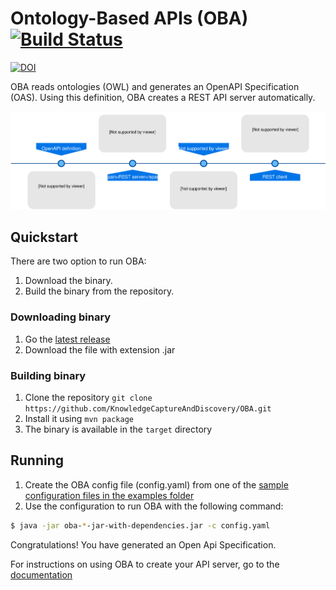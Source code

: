 # Ontology-Based APIs (OBA) [![Build Status](https://travis-ci.org/KnowledgeCaptureAndDiscovery/OBA.svg?branch=master)](https://travis-ci.org/KnowledgeCaptureAndDiscovery/OBA)
[![DOI](https://zenodo.org/badge/184804693.svg)](https://zenodo.org/badge/latestdoi/184804693)


OBA reads ontologies (OWL) and generates an OpenAPI Specification (OAS). Using this definition, OBA creates a REST API server automatically.

![Diagram](docs/figures/oba.svg) 

## Quickstart

There are two option to run OBA:

1. Download the binary.
2. Build the binary from the repository.


### Downloading binary

1. Go the [latest release](https://github.com/KnowledgeCaptureAndDiscovery/OBA/releases/latest)
2. Download the file with extension .jar

### Building binary

1. Clone the repository `git clone https://github.com/KnowledgeCaptureAndDiscovery/OBA.git`
2. Install it using `mvn package`
3. The binary is available in the `target` directory

## Running

1. Create the OBA config file (config.yaml) from one of the [sample configuration files in the examples folder](examples/modelcatalog_reduced/config.yaml)
2. Use the configuration to run OBA with the following command:

```bash
$ java -jar oba-*-jar-with-dependencies.jar -c config.yaml
```

Congratulations! You have generated an Open Api Specification.

For instructions on using OBA to create your API server, go to the [documentation](https://oba.readthedocs.io/en/latest/)
